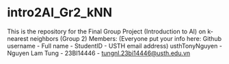 # intro2AI_Gr2_kNN
This is the repository for the Final Group Project (Introduction to AI) on k-nearest neighbors (Group 2)
Members: (Everyone put your info here: Github username - Full name - StudentID - USTH email address)
usthTonyNguyen - Nguyen Lam Tung - 23BI14446 - tungnl.23bi14446@usth.edu.vn
